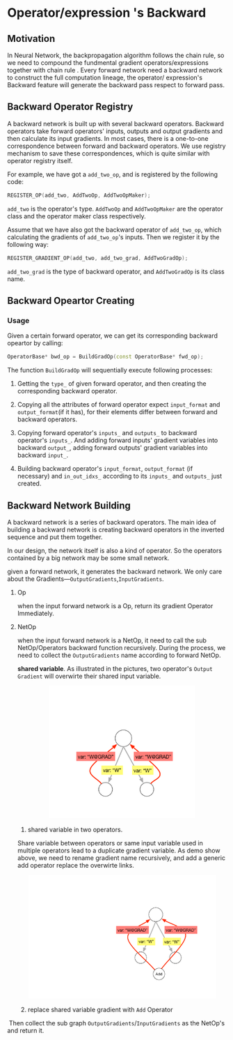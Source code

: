 # Operator/expression 's Backward

## Motivation

In Neural Network, the backpropagation algorithm follows the chain rule, so we need to compound the fundmental gradient operators/expressions together with chain rule . Every forward network need a backward network to construct the full computation lineage, the operator/ expression's Backward feature will generate the backward pass respect to forward pass.
 
## Backward Operator Registry

A backward network is built up with several backward operators. Backward operators take forward operators' inputs, outputs and output gradients and then calculate its input gradients. In most cases, there is a one-to-one correspondence between forward and backward operators. We use registry mechanism to save these correspondences, which is quite similar with operator registry itself.

For example, we have got a `add_two_op`, and is registered by the following code:

```cpp
REGISTER_OP(add_two, AddTwoOp, AddTwoOpMaker);
```

`add_two` is the operator's type. `AddTwoOp` and `AddTwoOpMaker` are the operator class and the operator maker class respectively.

Assume that we have also got the backward operator of `add_two_op`, which calculating the gradients of `add_two_op`'s inputs. Then we register it by the following way:

```cpp
REGISTER_GRADIENT_OP(add_two, add_two_grad, AddTwoGradOp);
```

`add_two_grad` is the type of backward operator, and `AddTwoGradOp` is its class name.

## Backward Opeartor Creating

### Usage

Given a certain forward operator, we can get its corresponding backward opeartor by calling:

```cpp
OperatorBase* bwd_op = BuildGradOp(const OperatorBase* fwd_op);
``` 

The function `BuildGradOp` will sequentially execute following processes:

1. Getting the `type_` of given forward operator, and then creating the corresponding backward operator.

2. Copying all the attributes of forward operator expect `input_format` and `output_format`(if it has), for their elements differ between forward and backward operators.

3. Copying forward operator's `inputs_` and `outputs_` to backward operator's `inputs_`. And adding forward inputs' gradient variables into backward `output_`, adding forward outputs' gradient variables into backward `input_`.

4. Building backward operator's `input_format`, `output_format` (if necessary) and `in_out_idxs_` according to its `inputs_` and `outputs_` just created.

## Backward Network Building

A backward network is a series of backward operators. The main idea of building a backward network is creating backward operators in the inverted sequence and put them together.

In our design, the network itself is also a kind of operator. So the operators contained by a big network may be some small network. 

given a forward network, it generates the backward network. We only care about the Gradients—`OutputGradients`,`InputGradients`.

1. Op 

   when the input forward network is a Op, return its gradient Operator Immediately.

2. NetOp 

   when the input forward network is a NetOp, it need to call the sub NetOp/Operators backward function recursively. During the process, we need to collect the `OutputGradients` name according to forward NetOp.

   **shared variable**. As illustrated in the pictures, two operator's `Output` `Gradient` will overwirte their shared input variable.  

   <p align="center">
   <img src="./images/duplicate_op.png" width="70%" ><br/>

   1. shared variable in two operators. 

   </p>

   Share variable between operators or same input variable used in multiple operators lead to a duplicate gradient variable. As demo show above, we need to rename gradient name recursively, and add a generic add operator replace the overwirte links. 

   <p align="center">
   <img src="images/duplicate_op2.png" width="90%" ><br/>

   2. replace shared variable gradient with `Add` Operator

   </p>



​	Then collect the sub graph `OutputGradients`/`InputGradients` as the NetOp's and return it.
